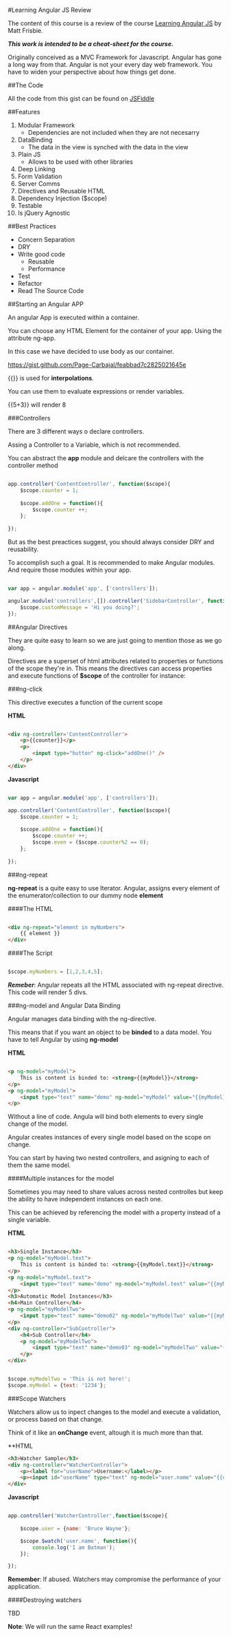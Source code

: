 #Learning Angular JS Review

The content of this course is a review of the course [Learning Angular JS](https://www.safaribooksonline.com/library/view/learning-angular-js/9781771372138/) by Matt Frisbie.

***This work is intended to be a cheat-sheet for the course.***

Originally conceived as a MVC Framework for Javascript. Angular has gone a long way from that.
Angular is not your every day web framework. You have to widen your perspective about how things get done.

##The Code

All the code from this gist can be found on [JSFiddle](http://jsfiddle.net/pagecarbajal/3krth2Ld/25/)


##Features

1. Modular Framework 
	- Dependencies are not included when they are not necesarry
2. DataBinding 
    - The data in the view is synched with the data in the view
3. Plain JS
    - Allows to be used with other libraries
4. Deep Linking
5. Form Validation
6. Server Comms
7. Directives and Reusable HTML
8. Dependency Injection ($scope)
9. Testable
10. Is jQuery Agnostic



##Best Practices

- Concern Separation
- DRY
- Write good code
  - Reusable
  - Performance
- Test
- Refactor
- Read The Source Code


##Starting an Angular APP

An angular App is executed within a container. 

You can choose any HTML Element for the container of your app. Using the attribute ng-app.

In this case we have decided to use body as our container. 

https://gist.github.com/Page-Carbajal/feabbad7c2825021645e

{{}} is used for **interpolations**. 

You can use them to evaluate expressions or render variables.

{{5+3}} will render 8

###Controllers

There are 3 different ways o declare controllers. 

Assing a Controller to a Variable, which is not recommended. 

You can abstract the **app** module and delcare the controllers with the controller method

```javascript

app.controller('ContentController', function($scope){
    $scope.counter = 1;
    
    $scope.addOne = function(){
        $scope.counter ++;
    };
    
});


```

But as the best preactices suggest, you should always consider DRY and reusability. 

To accomplish such a goal. It is recommended to make Angular modules. And require those modules within your app.

```javascript

var app = angular.module('app', ['controllers']);

angular.module('controllers',[]).controller('SidebarController', function($scope){
    $scope.customMessage = 'Hi you doing?';
});


```

##Angular Directives

They are quite easy to learn so we are just going to mention those as we go along. 

Directives are a superset of html attributes related to properties or functions of the scope they're in. This means the directives can access properties and execute functions of **$scope** of the controller for instance:


###ng-click

This directive executes a function of the current scope

**HTML**
```html

<div ng-controller='ContentController'>
	<p>{{counter}}</p>
	<p>
		<input type="button" ng-click="addOne()" />
	</p>
</div>


```

**Javascript**
```javascript

var app = angular.module('app', ['controllers']);

app.controller('ContentController', function($scope){
    $scope.counter = 1;
    
    $scope.addOne = function(){
        $scope.counter ++;
        $scope.even = ($scope.counter%2 == 0);
    };
    
});

```

###ng-repeat

**ng-repeat** is a quite easy to use Iterator. Angular, assigns every element of the enumerator/collection to our dummy node **element**

####The HTML

```html

<div ng-repeat="element in myNumbers">
	{{ element }}
</div>


```

####The Script

```javascript

$scope.myNumbers = [1,2,3,4,5];

```

***Remeber***: Angular repeats all the HTML associated with ng-repeat directive. 
This code will render 5 divs. 


###ng-model and Angular Data Binding

Angular manages data binding with the ng-directive. 

This means that if you want an object to be **binded** to a data model. You have to tell Angular by using **ng-model**

**HTML**
```html

<p ng-model="myModel">
	This is content is binded to: <strong>{{myModel}}</strong>
</p>
<p ng-model="myModel">
	<input type="text" name="demo" ng-model="myModel" value="{{myModel}}">
</p>


```

Without a line of code. Angula will bind both elements to every single change of the model.


Angular creates instances of every single model based on the scope on change. 

You can start by having two nested controllers, and asigning to each of them the same model.

####Multiple instances for the model

Sometimes you may need to share values across nested controlles but keep the ability to have independent instances on each one. 

This can be achieved by referencing the model with a property instead of a single variable. 

**HTML**
```html

<h3>Single Instance</h3>
<p ng-model="myModel.text">
	This is content is binded to: <strong>{{myModel.text}}</strong>
</p>
<p ng-model="myModel.text">
	<input type="text" name="demo" ng-model="myModel.text" value="{{myModel.text}}">
</p>
<h3>Automatic Model Instances</h3>
<h4>Main Controller</h4>
<p ng-model="myModelTwo">
	<input type="text" name="demo02" ng-model="myModelTwo" value="{{myModelTwo}}">
</p>
<div ng-controller="SubController">
	<h4>Sub Controller</h4>
	<p ng-model="myModelTwo">
		<input type="text" name="demo03" ng-model="myModelTwo" value="{{myModelTwo}}">
	</p>
</div>

```

```javascript

$scope.myModelTwo = 'This is not here!';
$scope.myModel = {text: '1234'};

```


###Scope Watchers

Watchers allow us to inpect changes to the model and execute a validation, or process based on that change. 

Think of it like an **onChange** event, altough it is much more than that.

**HTML

```html
<h3>Watcher Sample</h3>
<div ng-controller="WatcherController">
	<p><label for="userName">Username:</label></p>
	<p><input id="userName" type="text" ng-model="user.name" value="{{user.name}}" /></p>
</div>


```

**Javascript**

```javascript

app.controller('WatcherController',function($scope){
	
	$scope.user = {name: 'Bruce Wayne'};

	$scope.$watch('user.name', function(){
		console.log('I am Batman');
	});

});

```

**Remember**: If abused. Watchers may compromise the performance of your application.

####Destroying watchers

TBD


**Note**: We will run the same React examples!